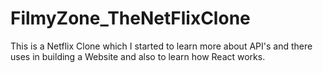 # FilmyZone_TheNetFlixClone
This is a Netflix Clone which I started to learn more about API's and there uses in building a Website and also to learn how React works.
